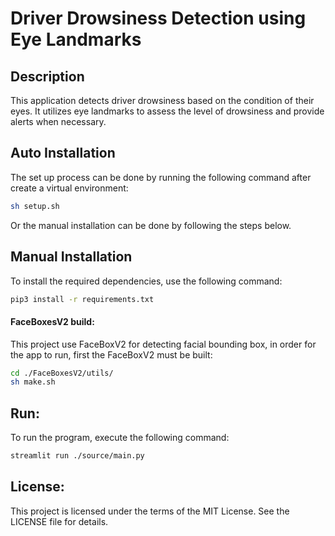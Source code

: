 # Driver Drowsiness Detection using Eye Landmarks

## Description
This application detects driver drowsiness based on the condition of their eyes. It utilizes eye landmarks to assess the level of drowsiness and provide alerts when necessary.

## Auto Installation
The set up process can be done by running the following command after create a virtual environment:
```bash 
sh setup.sh
```
Or the manual installation can be done by following the steps below.

## Manual Installation
To install the required dependencies, use the following command:
```bash
pip3 install -r requirements.txt
```

#### FaceBoxesV2 build:
This project use FaceBoxV2 for detecting facial bounding box, in order for the app to run, first the FaceBoxV2 must be built:
```bash
cd ./FaceBoxesV2/utils/
sh make.sh
```

## Run:
To run the program, execute the following command:
```bash
streamlit run ./source/main.py
```

## License:
This project is licensed under the terms of the MIT License. See the LICENSE file for details.

